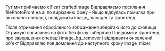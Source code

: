 Тут ми приймаємо об'єкт craftedImage
Відправляємо посилання filePhotoFront на ai по вирізанню фону
    - Якщо відбулась помилка при виконанні операції, повідомити image_manager та фронтенд

Після отримання обробленого зображення зберігаю його до сховища
Отримую посилання на фото без фону і зберігаю
Повідомити фронтенд про завершення операції image_bg_remover і відправити оновлений об'єкт
Відправляю повідомлення до наступного кроку image_mixer